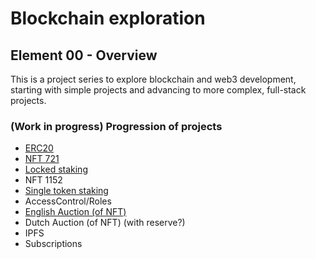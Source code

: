 # Blockchain exploration

## Element 00 - Overview

This is a project series to explore blockchain and web3 development, starting with simple projects and advancing to more complex, full-stack projects.

### (Work in progress) Progression of projects

* [ERC20](https://github.com/Bespoke-Logic/bce-01-erc20)
* [NFT 721](https://github.com/Bespoke-Logic/bce-02-erc721)
* [Locked staking](https://github.com/Bespoke-Logic/bce-04-locked-staking)
* NFT 1152
* [Single token staking](https://github.com/Bespoke-Logic/bce-04-locked-staking)
* AccessControl/Roles
* [English Auction (of NFT)](https://github.com/Bespoke-Logic/bce-03-nft-auction)
* Dutch Auction (of NFT) (with reserve?)
* IPFS
* Subscriptions
